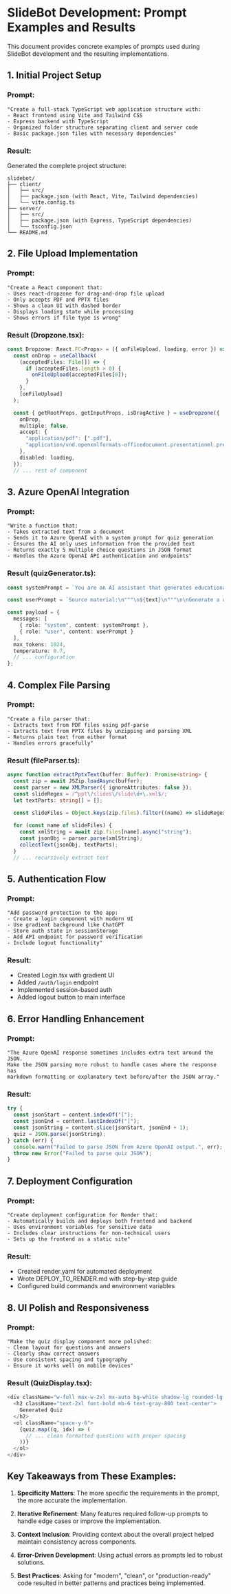# SlideBot Development: Prompt Examples and Results

This document provides concrete examples of prompts used during SlideBot development and the resulting implementations.

## 1. Initial Project Setup

### Prompt:
```
"Create a full-stack TypeScript web application structure with:
- React frontend using Vite and Tailwind CSS
- Express backend with TypeScript
- Organized folder structure separating client and server code
- Basic package.json files with necessary dependencies"
```

### Result:
Generated the complete project structure:
```
slidebot/
├── client/
│   ├── src/
│   ├── package.json (with React, Vite, Tailwind dependencies)
│   └── vite.config.ts
├── server/
│   ├── src/
│   ├── package.json (with Express, TypeScript dependencies)
│   └── tsconfig.json
└── README.md
```

## 2. File Upload Implementation

### Prompt:
```
"Create a React component that:
- Uses react-dropzone for drag-and-drop file upload
- Only accepts PDF and PPTX files
- Shows a clean UI with dashed border
- Displays loading state while processing
- Shows errors if file type is wrong"
```

### Result (Dropzone.tsx):
```typescript
const Dropzone: React.FC<Props> = ({ onFileUpload, loading, error }) => {
  const onDrop = useCallback(
    (acceptedFiles: File[]) => {
      if (acceptedFiles.length > 0) {
        onFileUpload(acceptedFiles[0]);
      }
    },
    [onFileUpload]
  );

  const { getRootProps, getInputProps, isDragActive } = useDropzone({
    onDrop,
    multiple: false,
    accept: {
      "application/pdf": [".pdf"],
      "application/vnd.openxmlformats-officedocument.presentationml.presentation": [".pptx"],
    },
    disabled: loading,
  });
  // ... rest of component
```

## 3. Azure OpenAI Integration

### Prompt:
```
"Write a function that:
- Takes extracted text from a document
- Sends it to Azure OpenAI with a system prompt for quiz generation
- Ensures the AI only uses information from the provided text
- Returns exactly 5 multiple choice questions in JSON format
- Handles the Azure OpenAI API authentication and endpoints"
```

### Result (quizGenerator.ts):
```typescript
const systemPrompt = `You are an AI assistant that generates educational multiple choice quizzes strictly based on the provided source material. Avoid introducing any information that is not present in the source.`;

const userPrompt = `Source material:\n"""\n${text}\n"""\n\nGenerate a quiz with 5 multiple choice questions...`;

const payload = {
  messages: [
    { role: "system", content: systemPrompt },
    { role: "user", content: userPrompt }
  ],
  max_tokens: 1024,
  temperature: 0.7,
  // ... configuration
};
```

## 4. Complex File Parsing

### Prompt:
```
"Create a file parser that:
- Extracts text from PDF files using pdf-parse
- Extracts text from PPTX files by unzipping and parsing XML
- Returns plain text from either format
- Handles errors gracefully"
```

### Result (fileParser.ts):
```typescript
async function extractPptxText(buffer: Buffer): Promise<string> {
  const zip = await JSZip.loadAsync(buffer);
  const parser = new XMLParser({ ignoreAttributes: false });
  const slideRegex = /^ppt\/slides\/slide\d+\.xml$/;
  let textParts: string[] = [];

  const slideFiles = Object.keys(zip.files).filter((name) => slideRegex.test(name));
  
  for (const name of slideFiles) {
    const xmlString = await zip.files[name].async("string");
    const jsonObj = parser.parse(xmlString);
    collectText(jsonObj, textParts);
  }
  // ... recursively extract text
```

## 5. Authentication Flow

### Prompt:
```
"Add password protection to the app:
- Create a login component with modern UI
- Use gradient background like ChatGPT
- Store auth state in sessionStorage
- Add API endpoint for password verification
- Include logout functionality"
```

### Result:
- Created Login.tsx with gradient UI
- Added `/auth/login` endpoint
- Implemented session-based auth
- Added logout button to main interface

## 6. Error Handling Enhancement

### Prompt:
```
"The Azure OpenAI response sometimes includes extra text around the JSON. 
Make the JSON parsing more robust to handle cases where the response has 
markdown formatting or explanatory text before/after the JSON array."
```

### Result:
```typescript
try {
  const jsonStart = content.indexOf("[");
  const jsonEnd = content.lastIndexOf("]");
  const jsonString = content.slice(jsonStart, jsonEnd + 1);
  quiz = JSON.parse(jsonString);
} catch (err) {
  console.warn("Failed to parse JSON from Azure OpenAI output.", err);
  throw new Error("Failed to parse quiz JSON");
}
```

## 7. Deployment Configuration

### Prompt:
```
"Create deployment configuration for Render that:
- Automatically builds and deploys both frontend and backend
- Uses environment variables for sensitive data
- Includes clear instructions for non-technical users
- Sets up the frontend as a static site"
```

### Result:
- Created render.yaml for automated deployment
- Wrote DEPLOY_TO_RENDER.md with step-by-step guide
- Configured build commands and environment variables

## 8. UI Polish and Responsiveness

### Prompt:
```
"Make the quiz display component more polished:
- Clean layout for questions and answers
- Clearly show correct answers
- Use consistent spacing and typography
- Ensure it works well on mobile devices"
```

### Result (QuizDisplay.tsx):
```typescript
<div className="w-full max-w-2xl mx-auto bg-white shadow-lg rounded-lg p-6">
  <h2 className="text-2xl font-bold mb-6 text-gray-800 text-center">
    Generated Quiz
  </h2>
  <ol className="space-y-6">
    {quiz.map((q, idx) => (
      // ... clean formatted questions with proper spacing
    ))}
  </ol>
</div>
```

## Key Takeaways from These Examples:

1. **Specificity Matters**: The more specific the requirements in the prompt, the more accurate the implementation.

2. **Iterative Refinement**: Many features required follow-up prompts to handle edge cases or improve the implementation.

3. **Context Inclusion**: Providing context about the overall project helped maintain consistency across components.

4. **Error-Driven Development**: Using actual errors as prompts led to robust solutions.

5. **Best Practices**: Asking for "modern", "clean", or "production-ready" code resulted in better patterns and practices being implemented. 